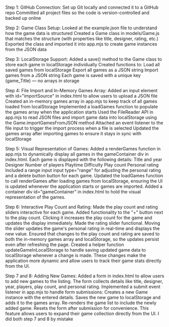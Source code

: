 Step 1: GitHub Connection:
Set up Git locally and connected it to a GitHub repo
Committed all project files so the code is version-controlled and backed up online

Step 2: Game Class Setup:
Looked at the example.json file to understand how the game data is structured
Created a Game class in models/Game.js that matches the structure (with properties like title, designer, rating, etc.)
Exported the class and imported it into app.mjs to create game instances from the JSON data

Step 3: LocalStorage Support:
Added a save() method to the Game class to store each game in localStorage individually
Created functions to:
Load all saved games from localStorage
Export all games as a JSON string
Import games from a JSON string
Each game is saved with a unique key (game_Title) — no arrays in storage

Step 4: File Import and In-Memory Games Array:
Added an input element with id="importSource" in index.html to allow users to upload a JSON file
Created an in-memory games array in app.mjs to keep track of all games loaded from localStorage
Implemented a loadGames function to populate the games array when the application starts
Used the FileReader API in app.mjs to read JSON files and import game data into localStorage using the Game.importGamesFromJSON method
Attached an event listener to the file input to trigger the import process when a file is selected
Updated the games array after importing games to ensure it stays in sync with localStorage

Step 5: Visual Representation of Games:
Added a renderGames function in app.mjs to dynamically display all games in the gameContainer div in index.html.
Each game is displayed with the following details:
  Title and year
  Designer
  Number of players
  Playtime
  Difficulty
  Play count
  Personal rating
Included a range input input type="range" for adjusting the personal rating and a delete button button for each game.
Updated the loadGames function to call renderGames after loading games from localStorage, ensuring the UI is updated whenever the application starts or games are imported.
Added a container div id="gameContainer" in index.html to hold the visual representation of the games.

Step 6: Interactive Play Count and Rating:
Made the play count and rating sliders interactive for each game.
Added functionality to the "+" button next to the play count. Clicking it increases the play count for the game and updates the display immediately.
Made the rating slider functional. Moving the slider updates the game's personal rating in real-time and displays the new value.
Ensured that changes to the play count and rating are saved to both the in-memory games array and localStorage, so the updates persist even after refreshing the page.
Created a helper function updateGameInLocalStorage to handle saving updated game data to localStorage whenever a change is made.
These changes make the application more dynamic and allow users to track their game stats directly from the UI.

Step 7 and 8: Adding New Games:
Added a form in index.html to allow users to add new games to the listing.
The form collects details like title, designer, year, players, play count, and personal rating.
Implemented a submit event listener in app.mjs to handle form submissions:
  Creates a new Game instance with the entered details.
  Saves the new game to localStorage and adds it to the games array.
  Re-renders the game list to include the newly added game.
  Resets the form after submission for convenience.
This feature allows users to expand their game collection directly from the UI.
I did both step 7 and 8 by mistake
